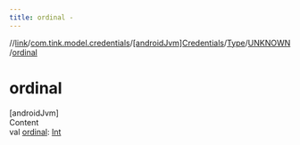 ```yaml
---
title: ordinal -
---
```

//[link](../../../../index.md)/[com.tink.model.credentials](../../../index.md)/[[androidJvm]Credentials](../../index.md)/[Type](../index.md)/[UNKNOWN](index.md)/[ordinal](ordinal.md)



# ordinal  
[androidJvm]  
Content  
val [ordinal](ordinal.md): [Int](https://kotlinlang.org/api/latest/jvm/stdlib/kotlin/-int/index.html)  



